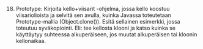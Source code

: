 18.	Prototype: Kirjoita kello+viisarit -ohjelma, jossa  kello koostuu viisariolioista ja selvitä sen avulla, kuinka Javassa toteutetaan Prototype-mallia (Object.clone()). Esitä sellainen esimerkki, jossa toteutuu syväkopiointi. Eli: tee kellosta klooni ja katso kuinka se käyttäytyy suhteessa alkuperäiseen, jos muutat alkuperäisen tai kloonin kellonaikaa.